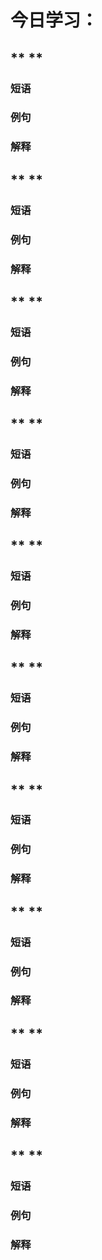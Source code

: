 # 今日学习：

## ** **
### 短语
### 例句
### 解释

## ** **
### 短语
### 例句
### 解释

## ** **
### 短语
### 例句
### 解释

## ** **
### 短语
### 例句
### 解释

## ** **
### 短语
### 例句
### 解释

## ** **
### 短语
### 例句
### 解释

## ** **
### 短语
### 例句
### 解释

## ** **
### 短语
### 例句
### 解释

## ** **
### 短语
### 例句
### 解释

## ** **
### 短语
### 例句
### 解释